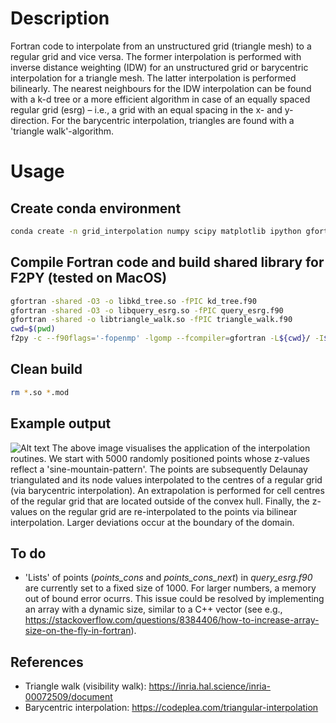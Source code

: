 # Description
Fortran code to interpolate from an unstructured grid (triangle mesh) to a regular grid and vice versa.
The former interpolation is performed with inverse distance weighting (IDW) for an unstructured grid 
or barycentric interpolation for a triangle mesh. The latter interpolation is performed bilinearly.
The nearest neighbours for the IDW interpolation can be found with a k-d tree or a more efficient algorithm 
in case of an equally spaced regular grid (esrg) &ndash; i.e., a grid with an equal spacing in the x- and y-direction.
For the barycentric interpolation, triangles are found with a 'triangle walk'-algorithm.

# Usage

## Create conda environment
```bash
conda create -n grid_interpolation numpy scipy matplotlib ipython gfortran meson openmp shapely -c conda-forge
```

## Compile Fortran code and build shared library for F2PY (tested on MacOS)
```bash
gfortran -shared -O3 -o libkd_tree.so -fPIC kd_tree.f90
gfortran -shared -O3 -o libquery_esrg.so -fPIC query_esrg.f90
gfortran -shared -o libtriangle_walk.so -fPIC triangle_walk.f90
cwd=$(pwd)
f2py -c --f90flags='-fopenmp' -lgomp --fcompiler=gfortran -L${cwd}/ -I${cwd}/ -lkd_tree -lquery_esrg -ltriangle_walk -m interpolation interpolation.f90
```

## Clean build
```bash
rm *.so *.mod
```

## Example output
![Alt text](https://github.com/ChristianSteger/Media/blob/master/grid_interpolation/Re-interpolation.png?raw=true "Output from test_interpolation.py")
The above image visualises the application of the interpolation routines. We start with 5000 randomly positioned
points whose z-values reflect a 'sine-mountain-pattern'. The points are subsequently Delaunay triangulated and its node values interpolated to the centres of a regular grid (via barycentric interpolation). An extrapolation is performed for
cell centres of the regular grid that are located outside of the convex hull. Finally, the z-values on the regular
grid are re-interpolated to the points via bilinear interpolation. Larger deviations occur at the boundary
of the domain.


## To do
- 'Lists' of points (*points_cons* and *points_cons_next*) in *query_esrg.f90* are currently set to a fixed size of 1000. For larger numbers, a memory out of bound error ocurrs. This issue could be resolved by implementing an array with a dynamic size, similar to a C++ vector (see e.g., https://stackoverflow.com/questions/8384406/how-to-increase-array-size-on-the-fly-in-fortran).

## References
- Triangle walk (visibility walk): https://inria.hal.science/inria-00072509/document
- Barycentric interpolation: https://codeplea.com/triangular-interpolation
